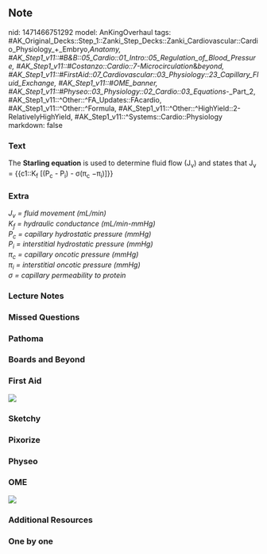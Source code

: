 ## Note
nid: 1471466751292
model: AnKingOverhaul
tags: #AK_Original_Decks::Step_1::Zanki_Step_Decks::Zanki_Cardiovascular::Cardio_Physiology_+_Embryo,_Anatomy, #AK_Step1_v11::#B&B::05_Cardio::01_Intro::05_Regulation_of_Blood_Pressure, #AK_Step1_v11::#Costanzo::Cardio::7-Microcirculation_&_beyond, #AK_Step1_v11::#FirstAid::07_Cardiovascular::03_Physiology::23_Capillary_Fluid_Exchange, #AK_Step1_v11::#OME_banner, #AK_Step1_v11::#Physeo::03_Physiology::02_Cardio::03_Equations_-_Part_2, #AK_Step1_v11::^Other::^FA_Updates::FAcardio, #AK_Step1_v11::^Other::^Formula, #AK_Step1_v11::^Other::^HighYield::2-RelativelyHighYield, #AK_Step1_v11::^Systems::Cardio::Physiology
markdown: false

### Text
<div>
  The <b>Starling equation</b> is used to determine fluid flow
  (J<sub>v</sub>) and states that J<sub>v</sub> =
  {{c1::K<sub>f</sub> [(P<sub>c</sub> - P<sub>i</sub>) -
  σ(π<sub>c</sub> −π<sub>i</sub>)]}}
</div>

### Extra
<div>
  <i>J<sub>v</sub> = fluid movement (mL/min)</i>
</div>
<div>
  <i>K<sub>f</sub> = hydraulic conductance (mL/min-mmHg)</i>
</div>
<div>
  <i>P<sub>c</sub> = capillary hydrostatic pressure (mmHg)</i>
</div>
<div>
  <i>P<sub>i</sub> = interstitial hydrostatic pressure (mmHg)</i>
</div>
<div>
  <i>π<sub>c</sub> = capillary oncotic pressure (mmHg)</i>
</div>
<div>
  <i>π<sub>i</sub> = interstitial oncotic pressure (mmHg)</i>
</div>
<div>
  <i>σ = capillary permeability to protein</i>
</div>

### Lecture Notes


### Missed Questions


### Pathoma


### Boards and Beyond


### First Aid
<img src="tmpKRO_MT.png">

### Sketchy


### Pixorize


### Physeo


### OME
<div class="ome-widget">
  <a href="https://onlinemeded.org?ref=anki"><img src=
  "_OME_AnkiFlashcards_General_7.png"></a>
</div>

### Additional Resources


### One by one

